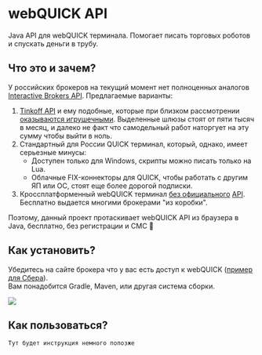 # webQUICK API

Java API для webQUICK терминала. Помогает писать торговых роботов и спускать деньги в трубу.

## Что это и зачем?

У российских брокеров на текущий момент нет полноценных аналогов [Interactive Brokers API](https://www.interactivebrokers.com/en/trading/ib-api.php). Предлагаемые варианты:

1. [Tinkoff API](https://www.tinkoff.ru/invest/open-api/) и ему подобные, которые при близком рассмотрении [оказываются игрушечными](https://habr.com/ru/post/592093/#comment_23810459). Выделенные шлюзы стоят от пяти тысяч в месяц, и далеко не факт что самодельный работ наторгует на эту сумму чтобы выйти в ноль.
2. Стандартный для России QUICK терминал, который, однако, имеет серьезные минусы:
     * Доступен только для Windows, скрипты можно писать только на Lua. 
     * Облачные FIX-коннекторы для QUICK, чтобы работать с другим ЯП или ОС, стоят еще более дорогой подписки.
3. Кроссплатформенный webQUICK терминал [без официального](https://forum.quik.ru/forum16/topic3431/) [API](https://forum.quik.ru/forum8/topic6047/). Бесплатно выдается многими брокерами "из коробки".

Поэтому, данный проект протаскивает webQUICK API из браузера в Java, бесплатно, без регистрации и СМС 🙂


## Как установить?

Убедитесь на сайте брокера что у вас есть доступ к webQUICK ([пример для Сбера](https://www.sberbank.ru/ru/person/investments/broker_service/quik)).  
Вам понадобится Gradle, Maven, или другая система сборки.

[![](https://jitpack.io/v/demidko/webquick.svg)](https://jitpack.io/#demidko/webquick)

## Как пользоваться?

```kotlin
Тут будет инструкция немного попозже
```






